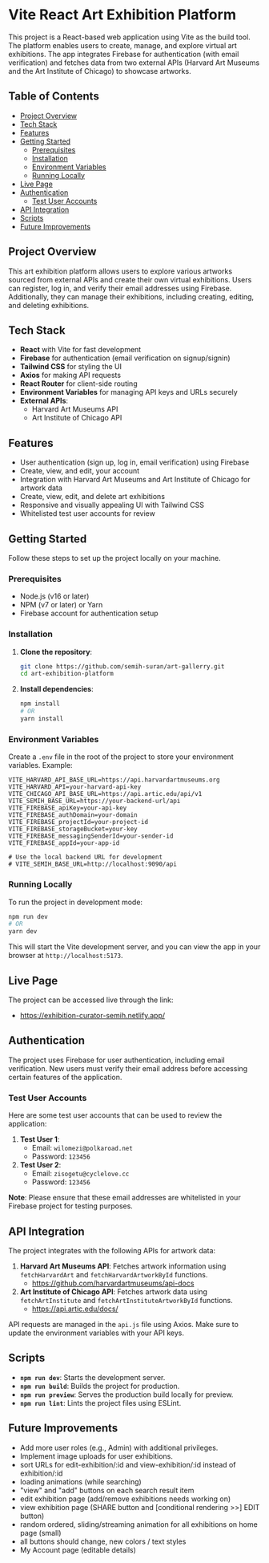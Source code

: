 # Vite React Art Exhibition Platform

This project is a React-based web application using Vite as the build tool. The platform enables users to create, manage, and explore virtual art exhibitions. The app integrates Firebase for authentication (with email verification) and fetches data from two external APIs (Harvard Art Museums and the Art Institute of Chicago) to showcase artworks.

## Table of Contents

- [Project Overview](#project-overview)
- [Tech Stack](#tech-stack)
- [Features](#features)
- [Getting Started](#getting-started)
  - [Prerequisites](#prerequisites)
  - [Installation](#installation)
  - [Environment Variables](#environment-variables)
  - [Running Locally](#running-locally)
- [Live Page](#live-page)
- [Authentication](#authentication)
  - [Test User Accounts](#test-user-accounts)
- [API Integration](#api-integration)
- [Scripts](#scripts)
- [Future Improvements](#future-improvements)

## Project Overview

This art exhibition platform allows users to explore various artworks sourced from external APIs and create their own virtual exhibitions. Users can register, log in, and verify their email addresses using Firebase. Additionally, they can manage their exhibitions, including creating, editing, and deleting exhibitions.

## Tech Stack

- **React** with Vite for fast development
- **Firebase** for authentication (email verification on signup/signin)
- **Tailwind CSS** for styling the UI
- **Axios** for making API requests
- **React Router** for client-side routing
- **Environment Variables** for managing API keys and URLs securely
- **External APIs**:
  - Harvard Art Museums API
  - Art Institute of Chicago API

## Features

- User authentication (sign up, log in, email verification) using Firebase
- Create, view, and edit, your account
- Integration with Harvard Art Museums and Art Institute of Chicago for artwork data
- Create, view, edit, and delete art exhibitions
- Responsive and visually appealing UI with Tailwind CSS
- Whitelisted test user accounts for review

## Getting Started

Follow these steps to set up the project locally on your machine.

### Prerequisites

- Node.js (v16 or later)
- NPM (v7 or later) or Yarn
- Firebase account for authentication setup

### Installation

1. **Clone the repository**:

   ```bash
   git clone https://github.com/semih-suran/art-gallerry.git
   cd art-exhibition-platform
   ```

2. **Install dependencies**:
   ```bash
   npm install
   # OR
   yarn install
   ```

### Environment Variables

Create a `.env` file in the root of the project to store your environment variables. Example:

```env
VITE_HARVARD_API_BASE_URL=https://api.harvardartmuseums.org
VITE_HARVARD_API=your-harvard-api-key
VITE_CHICAGO_API_BASE_URL=https://api.artic.edu/api/v1
VITE_SEMIH_BASE_URL=https://your-backend-url/api
VITE_FIREBASE_apiKey=your-api-key
VITE_FIREBASE_authDomain=your-domain
VITE_FIREBASE_projectId=your-project-id
VITE_FIREBASE_storageBucket=your-key
VITE_FIREBASE_messagingSenderId=your-sender-id
VITE_FIREBASE_appId=your-app-id

# Use the local backend URL for development
# VITE_SEMIH_BASE_URL=http://localhost:9090/api
```

### Running Locally

To run the project in development mode:

```bash
npm run dev
# OR
yarn dev
```

This will start the Vite development server, and you can view the app in your browser at `http://localhost:5173`.

## Live Page

The project can be accessed live through the link:

- https://exhibition-curator-semih.netlify.app/

## Authentication

The project uses Firebase for user authentication, including email verification. New users must verify their email address before accessing certain features of the application.

### Test User Accounts

Here are some test user accounts that can be used to review the application:

1. **Test User 1**:
   - Email: `wilomezi@polkaroad.net`
   - Password: `123456`
2. **Test User 2**:
   - Email: `zisogetu@cyclelove.cc`
   - Password: `123456`

**Note**: Please ensure that these email addresses are whitelisted in your Firebase project for testing purposes.

## API Integration

The project integrates with the following APIs for artwork data:

1. **Harvard Art Museums API**: Fetches artwork information using `fetchHarvardArt` and `fetchHarvardArtworkById` functions.
   - https://github.com/harvardartmuseums/api-docs
2. **Art Institute of Chicago API**: Fetches artwork data using `fetchArtInstitute` and `fetchArtInstituteArtworkById` functions.
   - https://api.artic.edu/docs/

API requests are managed in the `api.js` file using Axios. Make sure to update the environment variables with your API keys.

## Scripts

- **`npm run dev`**: Starts the development server.
- **`npm run build`**: Builds the project for production.
- **`npm run preview`**: Serves the production build locally for preview.
- **`npm run lint`**: Lints the project files using ESLint.

## Future Improvements

- Add more user roles (e.g., Admin) with additional privileges.
- Implement image uploads for user exhibitions.
- sort URLs for edit-exhibition/:id and view-exhibition/:id instead of exhibition/:id
- loading animations (while searching)
- "view" and "add" buttons on each search result item
- edit exhibition page (add/remove exhibitions needs working on)
- view exhibition page (SHARE button and [conditional rendering >>] EDIT button)
- random ordered, sliding/streaming animation for all exhibitions on home page (small)
- all buttons should change, new colors / text styles
- My Account page (editable details)
